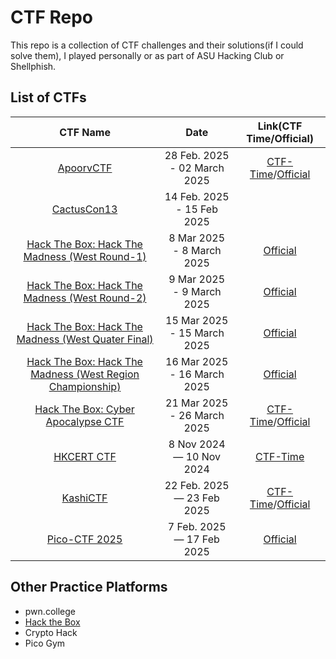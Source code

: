 # CTF Repo

This repo is a collection of CTF challenges and their solutions(if I could solve them), I played personally or as part of ASU Hacking Club or Shellphish.

## List of CTFs

|                                                 CTF Name                                                  |             Date             |                                                              Link(CTF Time/Official)                                                              |
| :-------------------------------------------------------------------------------------------------------: | :--------------------------: | :-----------------------------------------------------------------------------------------------------------------------------------------------: |
|                                         [ApoorvCTF](./Apoorvctf)                                          | 28 Feb. 2025 - 02 March 2025 |                              [CTF-Time](https://ctftime.org/event/2638)/[Official](https://ctf.iiitkottayam.ac.in/)                               |
|                                       [CactusCon13](./CactusCon13)                                        |  14 Feb. 2025 - 15 Feb 2025  |                                                                                                                                                   |
|                       [Hack The Box: Hack The Madness (West Round-1)](./apoorvctf)                        |  8 Mar 2025 - 8 March 2025   |           [Official](https://ctf.hackthebox.com/event/details/round-1-west-region-arizona-state-university-vs-university-of-idaho-2059)           |
|         [Hack The Box: Hack The Madness (West Round-2)](./hack_the_box/hack_the_madness_west_r2)          |  9 Mar 2025 - 9 March 2025   |                  [Official](https://ctf.hackthebox.com/event/details/hack-the-madness-ctf-2025-round-2-west-region-game-2-2074)                   |
|     [Hack The Box: Hack The Madness (West Quater Final)](hack_the_box/hack_the_madness_west_quaters)      | 15 Mar 2025 - 15 March 2025  |                   [Official](https://ctf.hackthebox.com/event/details/hack-the-madness-ctf-2025-west-quarterfinal-game-1-2171)                    |
| [Hack The Box: Hack The Madness (West Region Championship)](hack_the_box/hack_the_madness_west_reg_champ) | 16 Mar 2025 - 16 March 2025  |                      [Official](https://ctf.hackthebox.com/event/details/htm-ctf-2025-31173-8-west-region-championship-2247)                      |
|                  [Hack The Box: Cyber Apocalypse CTF](hack_the_box/cyber_apocalypse_25)                   | 21 Mar 2025 - 26 March 2025  | [CTF-Time](https://ctftime.org/event/2674)/[Official](https://ctf.hackthebox.com/event/details/cyber-apocalypse-ctf-2025-tales-from-eldoria-2107) |
|                                          [HKCERT CTF](./hkcert)                                           |   8 Nov 2024 — 10 Nov 2024   |                                                    [CTF-Time](https://ctftime.org/event/2455)                                                     |
|                                          [KashiCTF](./kashictf)                                           |  22 Feb. 2025 — 23 Feb 2025  |                            [CTF-Time](https://ctftime.org/event/2668/)/[Official](https://kashictf.iitbhucybersec.in/)                            |
|                                        [Pico-CTF 2025](./pico_25)                                         |  7 Feb. 2025 — 17 Feb 2025   |                                                         [Official](https://picoctf.org/)                                                          |

## Other Practice Platforms

- pwn.college
- [Hack the Box](./hack_the_box/htb)
- Crypto Hack
- Pico Gym
